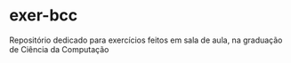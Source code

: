 # exer-bcc
Repositório dedicado para exercícios feitos em sala de aula, na graduação de Ciência da Computação
